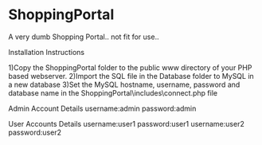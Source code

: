 ShoppingPortal
==============

A very dumb Shopping Portal.. not fit for use..

Installation Instructions

1)Copy the ShoppingPortal folder to the public www directory of your PHP based webserver.
2)Import the SQL file in the Database folder to MySQL in a new database
3)Set the MySQL hostname, username, password and database name in the ShoppingPortal\includes\connect.php file

Admin Account Details
username:admin password:admin

User Accounts Details
username:user1 password:user1
username:user2 password:user2